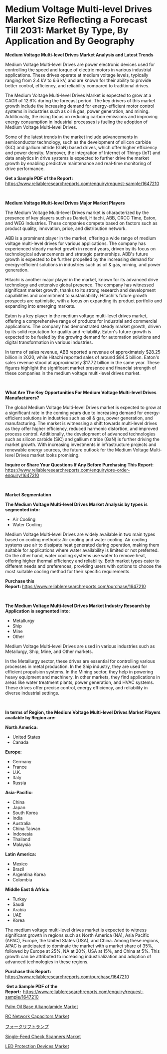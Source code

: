 <p><h1>Medium Voltage Multi-level Drives Market Size Reflecting a Forecast Till 2031: Market By Type, By Application and By Geography</h1></p><p><strong>Medium Voltage Multi-level Drives Market Analysis and Latest Trends</strong></p>
<p><p>Medium Voltage Multi-level Drives are power electronic devices used for controlling the speed and torque of electric motors in various industrial applications. These drives operate at medium voltage levels, typically ranging from 2.4 kV to 6.6 kV, and are known for their ability to provide better control, efficiency, and reliability compared to traditional drives.</p><p>The Medium Voltage Multi-level Drives Market is expected to grow at a CAGR of 12.6% during the forecast period. The key drivers of this market growth include the increasing demand for energy-efficient motor control systems in industries such as oil & gas, power generation, and mining. Additionally, the rising focus on reducing carbon emissions and improving energy consumption in industrial processes is fueling the adoption of Medium Voltage Multi-level Drives.</p><p>Some of the latest trends in the market include advancements in semiconductor technology, such as the development of silicon carbide (SiC) and gallium nitride (GaN) based drives, which offer higher efficiency and power density. Moreover, the integration of Internet of Things (IoT) and data analytics in drive systems is expected to further drive the market growth by enabling predictive maintenance and real-time monitoring of drive performance.</p></p>
<p><strong>Get a Sample PDF of the Report:&nbsp;</strong> <a href="https://www.reliableresearchreports.com/enquiry/request-sample/1647210">https://www.reliableresearchreports.com/enquiry/request-sample/1647210</a></p>
<p>&nbsp;</p>
<p><strong>Medium Voltage Multi-level Drives Major Market Players</strong></p>
<p><p>The Medium Voltage Multi-level Drives market is characterized by the presence of key players such as Danieli, Hitachi, ABB, CRCC Time, Eaton, and WEG Industries. These companies compete based on factors such as product quality, innovation, price, and distribution network.</p><p>ABB is a prominent player in the market, offering a wide range of medium voltage multi-level drives for various applications. The company has experienced steady market growth in recent years, driven by its focus on technological advancements and strategic partnerships. ABB's future growth is expected to be further propelled by the increasing demand for energy-efficient solutions in industries such as oil & gas, mining, and power generation.</p><p>Hitachi is another major player in the market, known for its advanced drive technology and extensive global presence. The company has witnessed significant market growth, thanks to its strong research and development capabilities and commitment to sustainability. Hitachi's future growth prospects are optimistic, with a focus on expanding its product portfolio and expanding into emerging markets.</p><p>Eaton is a key player in the medium voltage multi-level drives market, offering a comprehensive range of products for industrial and commercial applications. The company has demonstrated steady market growth, driven by its solid reputation for quality and reliability. Eaton's future growth is expected to be fueled by the growing demand for automation solutions and digital transformation in various industries.</p><p>In terms of sales revenue, ABB reported a revenue of approximately $28.25 billion in 2020, while Hitachi reported sales of around $84.5 billion. Eaton's sales revenue stood at approximately $17.72 billion in the same year. These figures highlight the significant market presence and financial strength of these companies in the medium voltage multi-level drives market.</p></p>
<p>&nbsp;</p>
<p><strong>What Are The Key Opportunities For Medium Voltage Multi-level Drives Manufacturers?</strong></p>
<p><p>The global Medium Voltage Multi-level Drives market is expected to grow at a significant rate in the coming years due to increasing demand for energy-efficient solutions in industries such as oil & gas, power generation, and manufacturing. The market is witnessing a shift towards multi-level drives as they offer higher efficiency, reduced harmonic distortion, and improved process control. Additionally, the development of advanced technologies such as silicon carbide (SiC) and gallium nitride (GaN) is further driving the market growth. With increasing investments in infrastructure projects and renewable energy sources, the future outlook for the Medium Voltage Multi-level Drives market looks promising.</p></p>
<p><strong>Inquire or Share Your Questions If Any Before Purchasing This Report:</strong> <a href="https://www.reliableresearchreports.com/enquiry/pre-order-enquiry/1647210">https://www.reliableresearchreports.com/enquiry/pre-order-enquiry/1647210</a></p>
<p>&nbsp;</p>
<p><strong>Market Segmentation</strong></p>
<p><strong>The Medium Voltage Multi-level Drives Market Analysis by types is segmented into:</strong></p>
<p><ul><li>Air Cooling</li><li>Water Cooling</li></ul></p>
<p><p>Medium Voltage Multi-level Drives are widely available in two main types based on cooling methods: Air cooling and water cooling. Air cooling systems use air to dissipate heat generated during operation, making them suitable for applications where water availability is limited or not preferred. On the other hand, water cooling systems use water to remove heat, offering higher thermal efficiency and reliability. Both market types cater to different needs and preferences, providing users with options to choose the most suitable cooling method for their specific requirements.</p></p>
<p><strong>Purchase this Report:&nbsp;</strong><a href="https://www.reliableresearchreports.com/purchase/1647210">https://www.reliableresearchreports.com/purchase/1647210</a></p>
<p>&nbsp;</p>
<p><strong>The Medium Voltage Multi-level Drives Market Industry Research by Application is segmented into:</strong></p>
<p><ul><li>Metallurgy</li><li>Ship</li><li>Mine</li><li>Other</li></ul></p>
<p><p>Medium Voltage Multi-level Drives are used in various industries such as Metallurgy, Ship, Mine, and Other markets. </p><p>In the Metallurgy sector, these drives are essential for controlling various processes in metal production. In the Ship industry, they are used for efficient propulsion systems. In the Mining sector, they help in powering heavy equipment and machinery. In other markets, they find applications in areas like water treatment plants, power generation, and HVAC systems. These drives offer precise control, energy efficiency, and reliability in diverse industrial settings.</p></p>
<p>&nbsp;</p>
<p><strong>In terms of Region, the Medium Voltage Multi-level Drives Market Players available by Region are:</strong></p>
<p>
    <p> <strong> North America: </strong>
        <ul>
            <li>United States</li>
            <li>Canada</li>
        </ul>
        </p> 
    <p> <strong> Europe: </strong>
        <ul>
            <li>Germany</li>
            <li>France</li>
            <li>U.K.</li>
            <li>Italy</li>
            <li>Russia</li>
        </ul>
        </p> 
    <p> <strong> Asia-Pacific: </strong>
        <ul>
            <li>China</li>
            <li>Japan</li>
            <li>South Korea</li>
            <li>India</li>
            <li>Australia</li>
            <li>China Taiwan</li>
            <li>Indonesia</li>
            <li>Thailand</li>
            <li>Malaysia</li>
        </ul>
        </p> 
    <p> <strong> Latin America: </strong>
        <ul>
            <li>Mexico</li>
            <li>Brazil</li>
            <li>Argentina Korea</li>
            <li>Colombia</li>
        </ul>
        </p> 
    <p> <strong> Middle East & Africa: </strong>
        <ul>
            <li>Turkey</li>
            <li>Saudi</li>
            <li>Arabia</li>
            <li>UAE</li>
            <li>Korea</li>
        </ul>
    </p>
    </p>
<p><p>The medium voltage multi-level drives market is expected to witness significant growth in regions such as North America (NA), Asia Pacific (APAC), Europe, the United States (USA), and China. Among these regions, APAC is anticipated to dominate the market with a market share of 35%, followed by Europe at 25%, NA at 20%, USA at 15%, and China at 5%. This growth can be attributed to increasing industrialization and adoption of advanced technologies in these regions.</p></p>
<p><strong>Purchase this Report: </strong><a href="https://www.reliableresearchreports.com/purchase/1647210">https://www.reliableresearchreports.com/purchase/1647210</a></p>
<p>&nbsp;<strong>Get a Sample PDF of the Report:&nbsp;&nbsp;</strong><a href="https://www.reliableresearchreports.com/enquiry/request-sample/1647210">https://www.reliableresearchreports.com/enquiry/request-sample/1647210</a></p>
<p><strong></strong></p>
<p><p><a href="https://cedar-agate-3da.notion.site/Palm-Oil-Base-Alkanolamide-Market-Size-Growing-and-Forecasted-for-period-from-2024-2031-and-provid-cb024e348c3f4e319b418c5b3d7197f6">Palm Oil Base Alkanolamide Market</a></p><p><a href="https://view.publitas.com/reportprime-1/rc-network-capacitors-market-size-focuses-on-market-dynamics-in-depth-analysis-and-future-projections-of-its-market-forecasted-for-period-from-2024-to-2031/">RC Network Capacitors Market</a></p><p><a href="https://medium.com/@fouzimed18/%E3%83%95%E3%82%A9%E3%83%BC%E3%82%AF%E3%83%AA%E3%83%95%E3%83%88%E3%81%AE%E3%83%A9%E3%83%B3%E3%83%97%E5%B8%82%E5%A0%B4%E3%82%B7%E3%82%A7%E3%82%A2%E3%81%AE%E9%80%B2%E5%8C%96%E3%81%A8%E5%B8%82%E5%A0%B4%E6%88%90%E9%95%B7%E3%83%88%E3%83%AC%E3%83%B3%E3%83%892024%E5%B9%B4%E3%81%8B%E3%82%892031%E5%B9%B4%E3%81%BE%E3%81%A7-ca7a54f04079">フォークリフトランプ</a></p><p><a href="https://circular-yam-9b9.notion.site/Single-Feed-Check-Scanners-Market-Dynamics-2024-2031-Also-about-Its-Market-Trends-Projections-and-76d1c7fd23fd49ae80d0941c9d016657">Single-Feed Check Scanners Market</a></p><p><a href="https://view.publitas.com/reportprime-1/led-protection-devices-market-size-growing-and-forecasted-for-period-from-2024-2031-and-provides-complete-market-analysis-of-this-market/">LED Protection Devices Market</a></p></p>